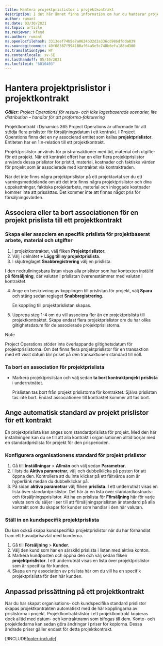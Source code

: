 ```yaml
---
title: Hantera projektprislistor i projektkontrakt
description: I det här ämnet finns information om hur du hanterar projektprislistor i projektkontrakt.
author: rumant
ms.date: 03/30/2021
ms.topic: article
ms.reviewer: kfend
ms.author: rumant
ms.openlocfilehash: 3313eef74b5e7a0624b32d2a336cd986dfdda839
ms.sourcegitcommit: 40f68387f594180af64a5e5c748b6efa188bd300
ms.translationtype: HT
ms.contentlocale: sv-SE
ms.lasthandoff: 05/10/2021
ms.locfileid: "6010403"
---
```

# <a name="manage-project-price-lists-on-project-contracts"></a>Hantera projektprislistor i projektkontrakt

_**Gäller:** Project Operations för resurs- och icke lagerbaserade scenarier, lite distribution – handlar för att proforma-fakturering_

Projektkontrakt i Dynamics 365 Project Operations är utformade för att stödja flera prislistor för försäljningsdatum i ett kontrakt. I Project Operations finns det en ny associerad entitet som kallas **projektprislistor**. Entiteten har en 1:n-relation till ett projektkontrakt.

Projektprislistor används för pristransaktioner med tid, material och utgifter för ett projekt. När ett kontrakt offert har en eller flera projektprislistor används dessa prislistor för pristid, material, kostnader och faktiska värden för projekt som är associerade med kontraktet via kontraktraden.

När det inte finns några projektprislistor på ett projektavtal ser du ett varningsmeddelande om att det inte finns några projektprislistor och dina uppskattningar, faktiska projektarbete, material och inloggade kostnader kommer inte att prissättas. Det kommer inte att finnas något pris för försäljningsvärden.

## <a name="associate-or-unassociate-a-project-price-list-on-a-project-contract"></a>Associera eller ta bort associationen för en projekt prislista till ett projektkontrakt

### <a name="create-or-associate-a-specific-price-list-for-estimating-project-based-work-material-and-expenses"></a>Skapa eller associera en specifik prislista för projektbaserat arbete, material och utgifter

1. I projektkontraktet, välj fliken **Projektprislistor**.
2. Välj i delnätet **+ Lägg till ny projektprislista**.
3. I skjutreglaget **Snabbregistrering** välj en prislista. 

  I den nedrullningsbara listan visas alla prislistor som har kontexten inställd på **försäljning**, där valutan i prislistan överensstämmer med valutan i kontraktet.
  
4. Ange en beskrivning av kopplingen till prislistan för projekt, välj **Spara** och stäng sedan reglaget **Snabbregistrering**.

   En koppling till projektprislistan skapas.
   
5. Upprepa steg 1-4 om du vill associera fler än en projektprislista till projektkontraktet. Skapa endast flera projektprislistor om du har olika giltighetsdatum för de associerade projektprislistorna.

> [!NOTE]
> Project Operations stöder inte överlappande giltighetsdatum för projektprislistorna. Om det finns flera projektprislistor för en transaktion med ett visst datum blir priset på den transaktionen standard till noll.

### <a name="remove-a-project-price-list-association"></a>Ta bort en association för projektprislista

- Markera projektprislistan och välj sedan **ta bort kontraktprojekt prislista** i underrutnätet. 

  Prislistan tas bort från projekt prislistorna för kontraktet. Själva prislistan tas inte bort. Endast associationen till kontraktet kommer att tas bort.

## <a name="set-up-automatic-defaulting-of-project-price-lists-on-a-contract"></a>Ange automatisk standard av projekt prislistor för ett kontrakt

En projektprislista kan anges som standardprislista för projekt. Med den här inställningen kan du se till att alla kontrakt i organisationen alltid börjar med en standardprislista för projekt för den prisperioden.

### <a name="set-up-the-organizational-default-for-project-price-lists"></a>Konfigurera organisationens standard för projekt prislistor

1. Gå till **Inställningar** > **Allmän** och välj sedan **Parametrar**.
2. I listsida **Aktiva parametrar**, välj och dubbelklicka på posten för att öppna den. Kontrollera att du inte klickar på ett fältvärde som är hyperlänk medan du dubbelklickar på. 
3. På sidan **aktiva parametrar** välj fliken **prislista**. I ett underrutnät visas en lista över standardprislistor. Det här är en lista över standardkostnads- och försäljningsprislistor. Att ha en prislista för **Försäljning** här för varje valuta som du säljer i ser till att försäljningsprislistan är standard på alla kontrakt som du skapar för kunder som handlar i den här valutan.

### <a name="set-up-a-customer-specific-project-price-list"></a>Ställ in en kundspecifik projektprislista

Du kan också skapa kundspecifika projektprislistor när du har förhandlat fram ett huvudprisavtal med kunderna.

1. Gå till **Försäljning** > **Kunder**.
2. Välj den kund som har en särskild prislista i listan med aktiva konton.
3. Markera kundposten och öppna den och välj sedan fliken **projektprislistor**. I ett underrutnät visas en lista över projektprislistor som är specifika för kunden. 
4. Skapa en ny association av prislista här om du vill ha en specifik projektprislista för den här kunden.

## <a name="custom-pricing-on-a-project-contract"></a>Anpassad prissättning på ett projektkontrakt

När du har skapat organisations- och kundspecifika standard prislistor skapas projektkontrakten automatiskt med de här kopplingarna av prislistorna i projekt. Projektkontraktslistor i ett projektkontrakt kopieras dock alltid med datum- och kontraktnamn som bifogas till dem. Konto- och projektledarna kan sedan göra ändringar i priser för kopiorna. Dessa ändrade priser gäller endast för detta projektkontrakt.


[!INCLUDE[footer-include](../includes/footer-banner.md)]
